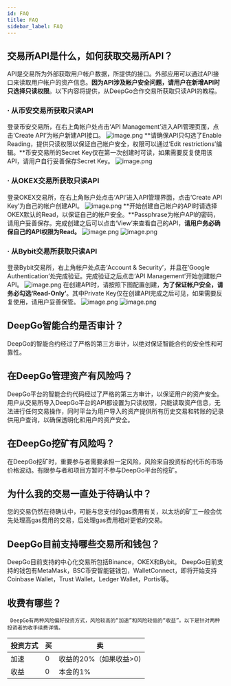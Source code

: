 ```yaml
---
id: FAQ
title: FAQ
sidebar_label: FAQ
---
```


## 交易所API是什么，如何获取交易所API？
API是交易所为外部获取用户帐户数据，所提供的接口。外部应用可以通过API接口来读取用户帐户的资产信息。**因为API涉及帐户安全问题，请用户在新增API时只选择只读权限**。以下内容将提供，从DeepGo合作交易所获取只读API的教程。
### · 从币安交易所获取只读API
登录币安交易所，在右上角帐户处点击‘API Management’进入API管理页面，点击‘Create API’为帐户新建API接口。
![image.png](https://cdn.nlark.com/yuque/0/2021/png/12520276/1617876940196-7013334d-9321-4842-8327-82441c4059a3.png#height=384&id=pfsEs&margin=%5Bobject%20Object%5D&name=image.png&originHeight=768&originWidth=1875&originalType=binary&ratio=1&size=133481&status=done&style=none&width=937.5)
**请确保API只勾选了Enable Reading，提供只读权限以保证自己帐户安全，权限可以通过‘Edit restrictions’编辑。**币安交易所的Secret Key仅在第一次创建时可读，如果需要反复使用该API，请用户自行妥善保存Secret Key。
![image.png](https://cdn.nlark.com/yuque/0/2021/png/12520276/1617939198387-c0334d1b-089d-4669-92b1-b63226423d22.png#height=369&id=NMlQS&margin=%5Bobject%20Object%5D&name=image.png&originHeight=738&originWidth=1504&originalType=binary&ratio=1&size=186346&status=done&style=none&width=752)
### · 从OKEX交易所获取只读API
登录OKEX交易所，在右上角账户处点击‘API’进入API管理界面，点击‘Create API Key’为自己的帐户创建API。
![image.png](https://cdn.nlark.com/yuque/0/2021/png/12520276/1617878297792-ac83d082-eaea-44c5-8fd6-758663f0f71c.png#height=295&id=xYzN6&margin=%5Bobject%20Object%5D&name=image.png&originHeight=589&originWidth=1643&originalType=binary&ratio=1&size=81415&status=done&style=none&width=821.5)
**开始创建自己帐户的API时请选择OKEX默认的Read，以保证自己的帐户安全。**Passphrase为帐户API的密码，请用户妥善保存。完成创建之后可以点击‘View’来查看自己的API，**请用户务必确保自己的API权限为Read。**
![image.png](https://cdn.nlark.com/yuque/0/2021/png/12520276/1617879076517-9cafa30d-7608-45d9-a182-a43ab8d9b60e.png#height=384&id=kciQE&margin=%5Bobject%20Object%5D&name=image.png&originHeight=768&originWidth=798&originalType=binary&ratio=1&size=40710&status=done&style=none&width=399)
![image.png](https://cdn.nlark.com/yuque/0/2021/png/12520276/1617879334079-027526e0-dc0f-4a28-83a2-fa85d17b67ed.png#height=187&id=AtCtL&margin=%5Bobject%20Object%5D&name=image.png&originHeight=373&originWidth=1429&originalType=binary&ratio=1&size=40611&status=done&style=none&width=714.5)
### · 从Bybit交易所获取只读API
登录Bybit交易所，右上角帐户处点击‘Account & Security’，并且在‘Google Authentication’处完成验证。完成验证之后点击‘API Management’开始创建帐户API。
![image.png](https://cdn.nlark.com/yuque/0/2021/png/12520276/1617938296580-b5754949-d67b-4cf4-beeb-3fbfe86bae49.png#height=425&id=HmJdU&margin=%5Bobject%20Object%5D&name=image.png&originHeight=850&originWidth=1870&originalType=binary&ratio=1&size=129672&status=done&style=none&width=935)
在创建API时，请按照下图配置创建，**为了保证帐户安全，请务必勾选‘Read-Only’**。其中Private Key仅在创建API完成之后可见，如果需要反复使用，请用户妥善保管。
![image.png](https://cdn.nlark.com/yuque/0/2021/png/12520276/1617938655809-e1a554d0-737d-459f-8c81-b2e5579fa411.png#height=393&id=w7nNF&margin=%5Bobject%20Object%5D&name=image.png&originHeight=786&originWidth=1499&originalType=binary&ratio=1&size=118037&status=done&style=none&width=749.5)
![image.png](https://cdn.nlark.com/yuque/0/2021/png/12520276/1617938824970-176cddcd-2268-4cc7-a0c4-e199a9374502.png#height=320&id=gucko&margin=%5Bobject%20Object%5D&name=image.png&originHeight=639&originWidth=629&originalType=binary&ratio=1&size=45573&status=done&style=none&width=314.5)
## DeepGo智能合约是否审计？
DeepGo的智能合约经过了严格的第三方审计，以绝对保证智能合约的安全性和可靠性。
## 在DeepGo管理资产有风险吗？
DeepGo平台的智能合约代码经过了严格的第三方审计，以保证用户的资产安全。用户从交易所导入DeepGo平台的API都设置为只读权限，只能读取资产信息，无法进行任何交易操作，同时平台为用户导入的资产提供所有历史交易和转账的记录供用户查询，以确保透明化和用户的资产安全。
## 在DeepGo挖矿有风险吗？
在DeepGo挖矿时，重要参与者需要承担一定风险，风险来自投资标的代币的市场价格波动。有限参与者和项目方暂时不参与DeepGo平台的挖矿。
## 为什么我的交易一直处于待确认中？
您的交易仍然在待确认中，可能与您支付的gas费用有关，以太坊的矿工一般会优先处理高gas费用的交易，后处理gas费用相对更低的交易。
## DeepGo目前支持哪些交易所和钱包？
DeepGo目前支持的中心化交易所包括Binance，OKEX和Bybit。
DeepGo目前支持的钱包有MetaMask，BSC币安智能链钱包，WalletConnect，即将开始支持Coinbase Wallet，Trust Wallet，Ledger Wallet，Portis等。
## 收费有哪些？
     DeepGo有两种风险偏好投资方式，风险较高的“加速”和风险较低的“收益”。以下是针对两种投资者的收手续费详情。

| 投资方式 | 买 | 卖 |
| --- | --- | --- |
| 加速 | 0 | 收益的20%（如果收益>0) |
| 收益 | 0 | 本金的1% |

​

